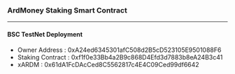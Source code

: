 ### ArdMoney Staking Smart Contract
---

#### BSC TestNet Deployment
  - Owner Address : 0xA24ed6345301afC508d2B5cD523105E9501088F6
  - Staking Contract : 0xf1f0e33Bb4a2B9c868D4Efd3d7883b8eA24B3c41
  - xARDM : 0x61dA1FcDAcCed8C5562817c4E4C09Ced99df6642
